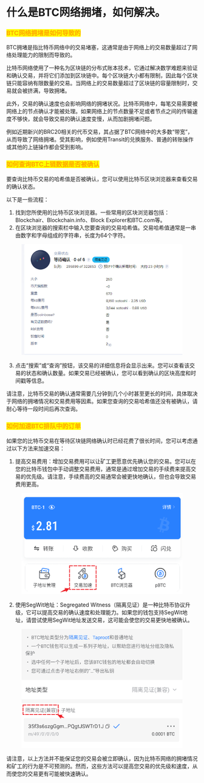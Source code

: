 # 什么是BTC网络拥堵，如何解决。

### <mark style="color:orange;">BTC网络拥堵是如何导致的</mark> <a href="#1" id="1"></a>

BTC拥堵是指比特币网络中的交易堵塞，这通常是由于网络上的交易数量超过了网络处理能力的限制而导致的。

比特币网络使用了一种名为区块链的分布式账本技术，它通过解决数学难题来验证和确认交易，并将它们添加到区块链中。每个区块链大小都有限制，因此每个区块链只能容纳有限数量的交易。当网络上的交易数量超过了区块链的容量限制时，交易就会被挤满，导致拥堵。

此外，交易的确认速度也会影响网络的拥堵状况。比特币网络中，每笔交易需要被网络上的节点确认才能被处理。如果网络上的节点数量不足或者节点之间的传输速度不够快，就会导致交易的确认速度变慢，从而加剧拥堵问题。

例如近期新兴的BRC20相关的代币交易，其占据了BTC网络中的大多数“带宽”，从而导致了网络拥堵。受其影响，例如使用Transit的兑换服务、普通的转账操作或其他的上链操作都会受到影响。

### <mark style="color:orange;">如何查询BTC上链数据是否被确认</mark> <a href="#2" id="2"></a>

要查询比特币交易的哈希值是否被确认，您可以使用比特币区块浏览器来查看交易的确认状态。

以下是一些流程：

1. 找到您所使用的比特币区块浏览器。一些常用的区块浏览器包括：Blockchair、Blockchain.info、Block Explorer和BTC.com等。
2. 在区块浏览器的搜索栏中输入您要查询的交易哈希值。交易哈希值通常是一串由数字和字母组成的字符串，长度为64个字符。

<figure><img src="../../.gitbook/assets/image (36).png" alt=""><figcaption></figcaption></figure>

3. 点击“搜索”或“查询”按钮，该交易的详细信息将会显示出来。您可以查看该交易的状态和确认数量。如果交易已经被确认，您可以看到确认的区块高度和时间戳等信息。

请注意，比特币交易的确认通常需要几分钟到几个小时甚至更长的时间，具体取决于网络的拥堵情况和交易费用等因素。如果您查询的交易哈希值还没有被确认，请耐心等待一段时间后再次查询。

### <mark style="color:orange;">如何加速BTC排队中的订单</mark> <a href="#3" id="3"></a>

如果您的比特币交易在等待区块链网络确认时已经花费了很长时间，您可以考虑通过以下方法来加速交易：

1. 提高交易费用：增加交易费用可以让矿工更愿意优先确认您的交易。您可以在您的比特币钱包中手动调整交易费用，通常是通过增加交易的手续费来提高交易的优先级。请注意，手续费高的交易通常会被更快地确认，但也会导致交易费用更高。

<figure><img src="../../.gitbook/assets/image.png" alt=""><figcaption></figcaption></figure>

2. 使用SegWit地址：Segregated Witness（隔离见证）是一种比特币协议升级，它可以提高交易的确认速度和处理能力。如果您的钱包支持SegWit地址，请尝试使用SegWit地址发送交易，这可能会使您的交易更快地被确认。

<figure><img src="../../.gitbook/assets/image (34).png" alt=""><figcaption></figcaption></figure>

请注意，以上方法并不能保证您的交易会被立即确认，因为比特币网络的拥堵情况和矿工的行为是不可预测的。然而，这些方法可以提高您交易的优先级和速度，从而使您的交易更有可能被快速确认。

